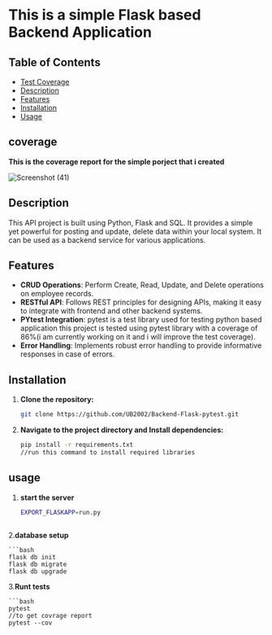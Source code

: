 # This is a simple Flask based Backend Application


## Table of Contents

- [Test Coverage](#coverage)
- [Description](#description)
- [Features](#features)
- [Installation](#installation)
- [Usage](#usage)

## coverage
 
**This is the coverage report for the simple porject that i created**

![Screenshot (41)](https://github.com/UB2002/Backend-Flask-pytest/assets/114668552/f3ef4955-46cd-48cb-8d3e-625f9cb871c3)

## Description

This API project is built using Python, Flask and SQL. It provides a simple yet powerful for posting and update, delete data within your local system. It can be used as a backend service for various applications.

## Features

- **CRUD Operations**: Perform Create, Read, Update, and Delete operations on employee records.
- **RESTful API**: Follows REST principles for designing APIs, making it easy to integrate with frontend and other backend systems.
- **PYtest Integration**: pytest is a test library used for testing python based application this project is tested using pytest library with a coverage of 86%(i am currently working on it and i will improve the test coverage).
- **Error Handling**: Implements robust error handling to provide informative responses in case of errors.

## Installation

1. **Clone the repository:**

   ```bash
   git clone https://github.com/UB2002/Backend-Flask-pytest.git
2. **Navigate to the project directory and Install dependencies:**

    ```bash
   pip install -r requirements.txt
   //run this command to install required libraries
## usage
 1. **start the server**
 
    ```bash
    EXPORT_FLASKAPP=run.py
 
 2.**database setup**

    ```bash
    flask db init
    flask db migrate
    flask db upgrade

 3.**Runt tests**
    
    ```bash
    pytest
    //to get covrage report
    pytest --cov
    

